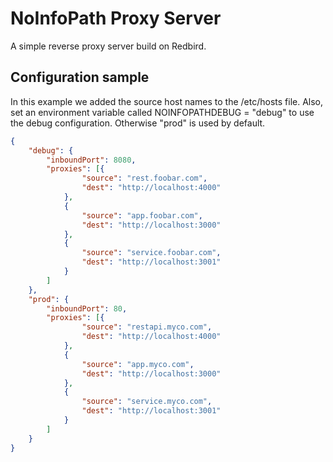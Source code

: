# NoInfoPath Proxy Server

A simple reverse proxy server build on Redbird.

## Configuration sample

In this example we added the source host names to the /etc/hosts file. Also,
set an environment variable called NOINFOPATHDEBUG = "debug" to use the
debug configuration. Otherwise "prod" is used by default.

```json
{
	"debug": {
		"inboundPort": 8080,
		"proxies": [{
				"source": "rest.foobar.com",
				"dest": "http://localhost:4000"
			},
			{
				"source": "app.foobar.com",
				"dest": "http://localhost:3000"
			},
			{
				"source": "service.foobar.com",
				"dest": "http://localhost:3001"
			}
		]
	},
	"prod": {
		"inboundPort": 80,
		"proxies": [{
				"source": "restapi.myco.com",
				"dest": "http://localhost:4000"
			},
			{
				"source": "app.myco.com",
				"dest": "http://localhost:3000"
			},
			{
				"source": "service.myco.com",
				"dest": "http://localhost:3001"
			}
		]
	}
}
```